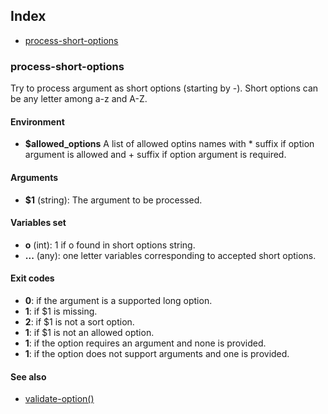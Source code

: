 ## Index

* [process-short-options](#process-short-options)

### process-short-options

Try to process argument as short options (starting by -).
Short options can be any letter among a-z and A-Z.

#### Environment

- **$allowed_options** A list of allowed optins names
with * suffix if option argument is allowed and + suffix if option
argument is required.

#### Arguments

* **$1** (string): The argument to be processed.

#### Variables set

* **o** (int): 1 if o found in short options string.
* **...** (any): one letter variables corresponding to accepted short options.

#### Exit codes

* **0**: if the argument is a supported long option.
* **1**: if $1 is missing.
* **2**: if $1 is not a sort option.
* **1**: if $1 is not an allowed option.
* **1**: if the option requires an argument and none is provided.
* **1**: if the option does not support arguments and one is provided.

#### See also

* [validate-option()](#validate-option)

